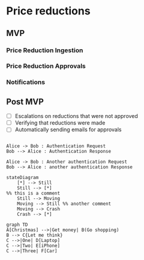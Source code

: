# Price reductions

## MVP
### Price Reduction Ingestion

### Price Reduction Approvals

### Notifications

## Post MVP
- [ ] Escalations on reductions that were not approved
- [ ] Verifying that reductions were made
- [ ] Automatically sending emails for approvals

```sequence-diagram

Alice -> Bob : Authentication Request
Bob --> Alice : Authentication Response

Alice -> Bob : Another authentication Request
Bob --> Alice : another authentication Response
```

```mermaid
stateDiagram
    [*] --> Still
    Still --> [*]
%% this is a comment
    Still --> Moving
    Moving --> Still %% another comment
    Moving --> Crash
    Crash --> [*]
```
```mermaid
graph TD
A[Christmas] -->|Get money| B(Go shopping)
B --> C{Let me think}
C -->|One| D[Laptop]
C -->|Two| E[iPhone]
C -->|Three| F[Car]
```